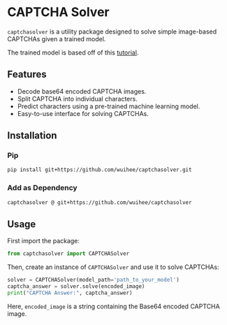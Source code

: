 # CAPTCHA Solver

`captchasolver` is a utility package designed to solve simple image-based CAPTCHAs given a trained model.

The trained model is based off of this [tutorial](https://keras.io/examples/vision/captcha_ocr/).

## Features

- Decode base64 encoded CAPTCHA images.
- Split CAPTCHA into individual characters.
- Predict characters using a pre-trained machine learning model.
- Easy-to-use interface for solving CAPTCHAs.

## Installation

### Pip

```bash
pip install git+https://github.com/wuihee/captchasolver.git
```

### Add as Dependency

```bash
captchasolver @ git+https://github.com/wuihee/captchasolver
```

## Usage

First import the package:

```python
from captchasolver import CAPTCHASolver
```

Then, create an instance of `CAPTCHASolver` and use it to solve CAPTCHAs:

```python
solver = CAPTCHASolver(model_path='path_to_your_model')
captcha_answer = solver.solve(encoded_image)
print("CAPTCHA Answer:", captcha_answer)
```

Here, `encoded_image` is a string containing the Base64 encoded CAPTCHA image.
